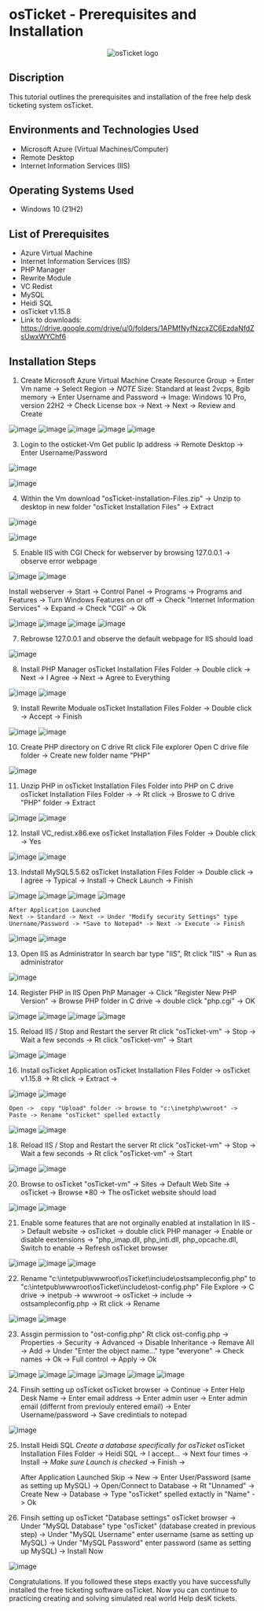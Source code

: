 <h1>osTicket - Prerequisites and Installation</h1>
<p align="center">
<img src="https://i.imgur.com/Clzj7Xs.png" alt="osTicket logo"/>
</p>

<h2>Discription </h2>

This tutorial outlines the prerequisites and installation of the free help desk ticketing system osTicket.<br />

<h2>Environments and Technologies Used</h2>

- Microsoft Azure (Virtual Machines/Computer)
- Remote Desktop
- Internet Information Services (IIS)

<h2>Operating Systems Used </h2>

- Windows 10</b> (21H2)

<h2>List of Prerequisites</h2>

- Azure Virtual Machine
- Internet Information Services (IIS)
- PHP Manager
- Rewrite Module
- VC Redist
- MySQL
- Heidi SQL
- osTicket v1.15.8
- Link to downloads: https://drive.google.com/drive/u/0/folders/1APMfNyfNzcxZC6EzdaNfdZsUwxWYChf6


<h2>Installation Steps</h2>

1. Create Microsoft Azure Virtual Machine
   Create Resource Group -> Enter Vm name -> Select Region -> *NOTE* Size: Standard at least 2vcps,  8gib memory -> Enter Username and Password -> Image: Windows 10 Pro, version 22H2 -> Check
   License box -> Next -> Next -> Review and Create
   
![image](https://github.com/user-attachments/assets/9cb237c3-6697-484c-9e0f-ee614a364e0d)
![image](https://github.com/user-attachments/assets/8cbff11c-ba51-4a95-8463-b4bc988cc181)
![image](https://github.com/user-attachments/assets/a37a11a0-2111-4a22-a556-4348b22aa72c)
![image](https://github.com/user-attachments/assets/a1707ac4-9016-4e69-a393-fa0f151759e4)
![image](https://github.com/user-attachments/assets/f97859cb-d393-4ea9-83f8-27d4aa721b11)

3. Login  to the osticket-Vm
   Get public Ip address -> Remote Desktop -> Enter Username/Password

![image](https://github.com/user-attachments/assets/7cfc5936-8abf-407e-b10b-f896f5d0c434)

![image](https://github.com/user-attachments/assets/6c574e4c-84d4-4f5a-8211-14696f62d759)

4. Within the Vm download "osTicket-installation-Files.zip" -> Unzip to desktop in new folder "osTicket Installation Files" -> Extract

![image](https://github.com/user-attachments/assets/41c20a8d-68d0-4e3a-a47c-465ce2c7efa3)

![image](https://github.com/user-attachments/assets/2b9b48c0-1628-4f82-a3e0-cf4791e331e7)

5. Enable IIS with CGI
   Check for webserver by browsing 127.0.0.1 -> observe error webpage
   
![image](https://github.com/user-attachments/assets/242180c7-4e08-4557-87a5-a6e4ffcbf56c)
![image](https://github.com/user-attachments/assets/75955188-d47a-4df2-a7a7-1fa7f10efbd7)

   Install webserver -> Start -> Control Panel -> Programs -> Programs and Features -> Turn Windows Features on or off -> Check "Internet Information Services" -> Expand -> Check "CGI" -> Ok

![image](https://github.com/user-attachments/assets/9682ce29-751a-4c25-92c4-07a44768fb87)
![image](https://github.com/user-attachments/assets/dd1313e4-8ba1-4d7c-b7b0-ff18146fb9ae)
![image](https://github.com/user-attachments/assets/90784a04-9528-4d19-a171-c07a1ccfaad2)
![image](https://github.com/user-attachments/assets/712f041a-5986-4d88-9bec-20c2abfa6d90)

7. Rebrowse 127.0.0.1 and observe the default webpage for IIS should load

![image](https://github.com/user-attachments/assets/8d5ecd8d-88db-4a4e-8d15-53b6a050e509)

8. Install PHP Manager
   osTicket Installation Files Folder -> Double click -> Next -> I Agree -> Next -> Agree to Everything

![image](https://github.com/user-attachments/assets/bae74334-e962-46e5-b3f7-eaf0764d04f4)
![image](https://github.com/user-attachments/assets/8d7f46f6-9070-4c66-9e75-e375dba156ac)


9. Install Rewrite Moduale
   osTicket Installation Files Folder -> Double click -> Accept -> Finish

![image](https://github.com/user-attachments/assets/1ae9065b-ec0c-4594-a79e-ac671b0a9c4a)
![image](https://github.com/user-attachments/assets/8b3a1f5c-6427-4bc4-9167-60f164096a3e)

10. Create PHP directory on C drive
   Rt click File explorer Open C drive file folder -> Create new folder name "PHP"

![image](https://github.com/user-attachments/assets/63e01625-8348-436e-ad78-f6e4cedcd095)

11. Unzip PHP in osTicket Installation Files Folder into PHP on C drive
    osTicket Installation Files Folder -> -> Rt click -> Broswe to C drive "PHP" folder -> Extract 

![image](https://github.com/user-attachments/assets/7e2dbc54-5698-4095-ac2c-dcd4a55d9368)
![image](https://github.com/user-attachments/assets/9d4361ec-36d4-41cc-9c10-93dfb6b08355)

12. Install VC_redist.x86.exe
   osTicket Installation Files Folder -> Double click -> Yes

![image](https://github.com/user-attachments/assets/bb95ae4b-b8a7-4a3c-a9b9-187a6b7185a0)
![image](https://github.com/user-attachments/assets/492d0324-89ec-4a2d-9865-8f2958cfa159)

13. Indstall MySQL5.5.62
    osTicket Installation Files Folder -> Double click -> I agree -> Typical -> Install -> Check Launch -> Finish

![image](https://github.com/user-attachments/assets/3741db6d-85c4-40d0-93cf-74d7f9015a86)
![image](https://github.com/user-attachments/assets/2a09d0e1-8342-4ad6-927b-59e3260d3dba)
![image](https://github.com/user-attachments/assets/f5db121f-645a-47bc-82ef-c8894d184dde)
![image](https://github.com/user-attachments/assets/dcbe9b1c-8057-4af9-bd3d-7352b313a38a)

    After Application Launched
    Next -> Standard -> Next -> Under "Modify security Settings" type Unername/Password -> *Save to Notepad* -> Next -> Execute -> Finish

![image](https://github.com/user-attachments/assets/d41bd5fa-9b2c-4bfc-85a9-3861f41277a1)
![image](https://github.com/user-attachments/assets/e9c0699a-8378-4227-a867-a7a78a067bf1)

13. Open IIS as Administrator
    In search bar type "IIS", Rt click "IIS" -> Run as administrator

![image](https://github.com/user-attachments/assets/ed3f8252-1d54-4ad5-b883-1c40310a4191)

14. Register PHP in IIS
    Open PhP Manager -> Click "Register New PHP Version" -> Browse PHP folder in C drive -> double click "php.cgi" -> OK

![image](https://github.com/user-attachments/assets/e5a653db-2afc-4c9c-a00c-7139fc8dd63e)
![image](https://github.com/user-attachments/assets/503b79e0-dc67-4185-89ed-c82a025b5aec)
![image](https://github.com/user-attachments/assets/1a39de9e-0528-4350-afe8-5375451c7cb2)
![image](https://github.com/user-attachments/assets/d82c7071-0edb-4693-8976-b1d846694213)

15. Reload IIS / Stop and Restart the server
    Rt click "osTicket-vm" -> Stop -> Wait a few seconds -> Rt click "osTicket-vm" -> Start

![image](https://github.com/user-attachments/assets/ebfd0dc7-6152-471e-b738-4ce2e6073b29)
![image](https://github.com/user-attachments/assets/c78123b8-ff85-47bc-a97a-4575f7c39f1a)

16. Install osTicket Application
    osTicket Installation Files Folder -> osTicket v1.15.8 -> Rt click -> Extract ->

![image](https://github.com/user-attachments/assets/417d6940-7d61-4f5c-88b7-41d48d3ba9fd)
![image](https://github.com/user-attachments/assets/e66b622c-aeaf-4b80-b00f-af1285f64473)

    Open ->  copy "Upload" folder -> browse to "c:\inetphp\wwroot" -> Paste -> Rename "osTicket" spelled extactly

![image](https://github.com/user-attachments/assets/237610cf-4bb4-4f42-a86d-6a55cb941467)
![image](https://github.com/user-attachments/assets/4194cb17-48f4-49fa-a53c-8d0cde021e94)

18. Reload IIS / Stop and Restart the server
    Rt click "osTicket-vm" -> Stop -> Wait a few seconds -> Rt click "osTicket-vm" -> Start

![image](https://github.com/user-attachments/assets/ebfd0dc7-6152-471e-b738-4ce2e6073b29)
![image](https://github.com/user-attachments/assets/c78123b8-ff85-47bc-a97a-4575f7c39f1a)

20. Browse to osTicket
    "osTicket-vm" -> Sites -> Default Web Site -> osTicket -> Browse *80 -> The osTicket website should load

![image](https://github.com/user-attachments/assets/989c6a9d-a4b0-4628-b6a5-7c322d67575b)
![image](https://github.com/user-attachments/assets/99c7b951-7fa8-47e4-85ed-e07744a5a3f1)

21. Enable some features that are not orginally enabled at installation
    In IIS -> Default website -> osTicket -> double click PHP manager -> Enable or disable eextensions -> "php_imap.dll, php_inti.dll, php_opcache.dll, Switch to enable -> Refresh osTicket browser

![image](https://github.com/user-attachments/assets/141c1f0e-3c77-4d41-906e-c3e577ba6dce)
![image](https://github.com/user-attachments/assets/c9b9f1d4-9c28-4017-b3f6-5df81ce68397)
![image](https://github.com/user-attachments/assets/183f3891-a20d-4322-b7d6-3a2693702677)

22. Rename "c:\intetpub\wwwroot\osTicket\include\ostsampleconfig.php" to "c:\intetpub\wwwroot\osTicket\include\ost-config.php"
    File Explore -> C drive -> inetpub -> wwwroot -> osTicket -> include -> ostsampleconfig.php -> Rt click -> Rename

![image](https://github.com/user-attachments/assets/58fe374a-6773-4d73-a9f6-f2180091114e)
![image](https://github.com/user-attachments/assets/71d93031-58c6-49cc-a025-61ceaa140523)

23. Assgin permission to "ost-config.php"
    Rt click ost-config.php -> Properties -> Security -> Advanced -> Disable Inheritance -> Remave All -> Add -> Under "Enter the object name..." type "everyone" -> Check names -> Ok -> Full control -> Apply -> Ok

![image](https://github.com/user-attachments/assets/da1640d1-e8e5-4ad0-889b-ffaac0aea470)
![image](https://github.com/user-attachments/assets/05cee5b5-49f4-42bf-8f04-8545bca8c11f)
![image](https://github.com/user-attachments/assets/ecdcf1c9-33e1-4385-b988-4b07f48da13a)
![image](https://github.com/user-attachments/assets/c9b9a70f-3796-4860-8cf8-bce39620a444)
![image](https://github.com/user-attachments/assets/4ed1c165-587a-4baf-a788-a1e25657fdf7)
![image](https://github.com/user-attachments/assets/4db623b6-175f-4ba3-8c68-a3bb4eef91ed)

24. Finsih setting up osTicket
    osTicket browser -> Continue -> Enter Help Desk Name -> Enter email address -> Enter admin user -> Enter admin email (differnt from previouly entered email) -> Enter Username/password -> Save credintials to notepad

![image](https://github.com/user-attachments/assets/5b50902d-9034-4a1b-a6d2-5571eef35f67)

25. Install Heidi SQL *Create a database specifically for osTicket*
    osTicket Installation Files Folder -> Heidi SQL -> I accept... -> Next four times -> Install -> *Make sure Launch is checked* -> Finish ->

    After Application Launched
    Skip -> New  -> Enter User/Password (same as setting up MySQL) -> Open/Connect to Database -> Rt "Unnamed" -> Create New -> Database -> Type "osTicket" spelled extactly in "Name" -> Ok

26. Finsih setting up osTicket "Database settings"
    osTicket browser ->  Under "MySQL Database" type "osTicket" (database created in previous step) ->  Under "MySQL Username" enter username (same as setting up MySQL) ->  Under "MySQL Password" enter password (same as setting up MySQL) -> Install Now

![image](https://github.com/user-attachments/assets/912314f6-5dd0-47b5-b915-38e9a0689100)

Congratulations. If you followed these steps exactly you have successfully installed the free ticketing software osTicket. Now you can continue to practicing creating and solving simulated real  world Help desK tickets.

